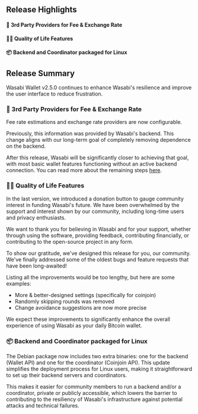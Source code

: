 ## Release Highlights
#### 💪 3rd Party Providers for Fee & Exchange Rate<br/>
#### 👨‍🔧 Quality of Life Features<br/>
#### 📦 Backend and Coordinator packaged for Linux<br/>

## Release Summary
Wasabi Wallet v2.5.0 continues to enhance Wasabi's resilience and improve the user interface to reduce frustration.

### 💪 3rd Party Providers for Fee & Exchange Rate

Fee rate estimations and exchange rate providers are now configurable.

Previously, this information was provided by Wasabi's backend. This change aligns with our long-term goal of completely removing dependence on the backend.

After this release, Wasabi will be significantly closer to achieving that goal, with most basic wallet features functioning without an active backend connection. You can read more about the remaining steps [here](https://github.com/orgs/WalletWasabi/discussions/13661).

### 👨‍🔧 Quality of Life Features

In the last version, we introduced a donation button to gauge community interest in funding Wasabi's future. We have been overwhelmed by the support and interest shown by our community, including long-time users and privacy enthusiasts.

We want to thank you for believing in Wasabi and for your support, whether through using the software, providing feedback, contributing financially, or contributing to the open-source project in any form.

To show our gratitude, we've designed this release for you, our community. We've finally addressed some of the oldest bugs and feature requests that have been long-awaited!

Listing all the improvements would be too lengthy, but here are some examples:
- More & better-designed settings (specifically for coinjoin)
- Randomly skipping rounds was removed
- Change avoidance suggestions are now more precise

We expect these improvements to significantly enhance the overall experience of using Wasabi as your daily Bitcoin wallet.

### 📦 Backend and Coordinator packaged for Linux

The Debian package now includes two extra binaries: one for the backend (Wallet API) and one for the coordinator (Coinjoin API). This update simplifies the deployment process for Linux users, making it straightforward to set up their backend servers and coordinators.

This makes it easier for community members to run a backend and/or a coordinator, private or publicly accessible, which lowers the barrier to contributing to the resiliency of Wasabi's infrastructure against potential attacks and technical failures.
